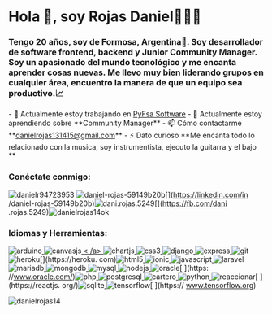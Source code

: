 ﻿# **Hola 👋, soy Rojas Daniel👨🏻‍💻​**

### **Tengo 20 años, soy de Formosa, Argentina🔴​. Soy desarrollador de software frontend, backend y Junior Community Manager. Soy un apasionado del mundo tecnológico y me encanta aprender cosas nuevas. Me llevo muy bien liderando grupos en cualquier área, encuentro la manera de que un equipo sea productivo.📈**

\- 🔭 Actualmente estoy trabajando en [PyFsa Software](www.pyfsasoftware.com.ar) - 🌱 Actualmente estoy aprendiendo sobre \*\*Community Manager\*\* - 📫 Cómo contactarme \*\*danielrojas131415@gmail.com** - ⚡ Dato curioso \*\*Me encanta todo lo relacionado con la musica, soy instrumentista, ejecuto la guitarra y el bajo \*\*

### **Conéctate conmigo:[](https://twitter.com/danielr94723953)**

![danielr94723953](Aspose.Words.67679a42-d8c9-48db-ab97-1a2e9fcc4069.001.png)[](https://twitter.com/danielr94723953) ![daniel-rojas-59149b20b](Aspose.Words.67679a42-d8c9-48db-ab97-1a2e9fcc4069.002.png)[](https://linkedin.com/in /daniel-rojas-59149b20b)![dani.rojas.5249](Aspose.Words.67679a42-d8c9-48db-ab97-1a2e9fcc4069.003.png)[](https://fb.com/dani .rojas.5249)![danielrojas14ok](Aspose.Words.67679a42-d8c9-48db-ab97-1a2e9fcc4069.002.png)[](https://instagram.com/danielrojas14ok)

### **Idiomas y Herramientas:**

![arduino](Aspose.Words.67679a42-d8c9-48db-ab97-1a2e9fcc4069.004.png)[ ](https://www.arduino.cc/)![canvasjs](Aspose.Words.67679a42-d8c9-48db-ab97-1a2e9fcc4069.005.png)[ < /a> ](https://canvasjs.com)![chartjs](Aspose.Words.67679a42-d8c9-48db-ab97-1a2e9fcc4069.004.png)[ ](https://www.chartjs.org)![css3](Aspose.Words.67679a42-d8c9-48db-ab97-1a2e9fcc4069.006.png)[ ](https://www.w3schools.com/css/)![django](Aspose.Words.67679a42-d8c9-48db-ab97-1a2e9fcc4069.004.png)[ ](https://www.djangoproject.com/)![express](Aspose.Words.67679a42-d8c9-48db-ab97-1a2e9fcc4069.007.png)[ ](https://expressjs.com)![git](Aspose.Words.67679a42-d8c9-48db-ab97-1a2e9fcc4069.004.png)[ ](https://git-scm.com/)![heroku](Aspose.Words.67679a42-d8c9-48db-ab97-1a2e9fcc4069.008.png)[](https://heroku. com)![html5](Aspose.Words.67679a42-d8c9-48db-ab97-1a2e9fcc4069.004.png)[ ](https://www.w3.org/html/)![ionic](Aspose.Words.67679a42-d8c9-48db-ab97-1a2e9fcc4069.009.png)[ ](https://ionicframework.com)![javascript](Aspose.Words.67679a42-d8c9-48db-ab97-1a2e9fcc4069.010.png)[ ](https://developer.mozilla.org/en-US/docs/Web/JavaScript)![laravel](Aspose.Words.67679a42-d8c9-48db-ab97-1a2e9fcc4069.004.png)[ ](https://laravel.com/)![mariadb](Aspose.Words.67679a42-d8c9-48db-ab97-1a2e9fcc4069.011.png)[ ](https://mariadb.org/)![mongodb](Aspose.Words.67679a42-d8c9-48db-ab97-1a2e9fcc4069.004.png)[ ](https://www.mongodb.com/)![mysql](Aspose.Words.67679a42-d8c9-48db-ab97-1a2e9fcc4069.012.png)[ ](https://www.mysql.com/)![nodejs](Aspose.Words.67679a42-d8c9-48db-ab97-1a2e9fcc4069.013.png)[ ](https://nodejs.org)![oracle](Aspose.Words.67679a42-d8c9-48db-ab97-1a2e9fcc4069.014.png)[ ](https: //www.oracle.com/)![php](Aspose.Words.67679a42-d8c9-48db-ab97-1a2e9fcc4069.015.png)[ ](https://www.php.net)![postgresql](Aspose.Words.67679a42-d8c9-48db-ab97-1a2e9fcc4069.004.png)[ ](https://www.postgresql.org)![cartero](Aspose.Words.67679a42-d8c9-48db-ab97-1a2e9fcc4069.016.png)[ ](https://postman.com)![python](Aspose.Words.67679a42-d8c9-48db-ab97-1a2e9fcc4069.017.png)[ ](https://www.python.org)![ reaccionar](Aspose.Words.67679a42-d8c9-48db-ab97-1a2e9fcc4069.018.png)[ ](https://reactjs. org/)![sqlite](Aspose.Words.67679a42-d8c9-48db-ab97-1a2e9fcc4069.019.png)[ ](https://www.sqlite.org/)![tensorflow](Aspose.Words.67679a42-d8c9-48db-ab97-1a2e9fcc4069.020.png)[ ](https:// www.tensorflow.org)

![danielrojas14](Aspose.Words.67679a42-d8c9-48db-ab97-1a2e9fcc4069.021.png)
